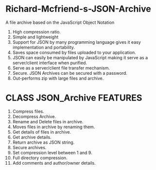 # Richard-Mcfriend-s-JSON-Archive
A file archive based on the JavaScript Object Notation

1.	High compression ratio.
2.	Simple and lightweight
3.	Support for JSON by many programming language gives it easy 
	implementation and portability.
4.	Saves space consumed by files uploaded to your application.
5.	JSON can easily be manipulated by JavaScript making it serve as
	a server/client interface when purified.
6.	Serve as a server/client file transfer mechanism.
7.	Secure. JSON Archives can be secured with a password.
8.	Out-performs zip with large files and archive.

CLASS JSON_Archive FEATURES
===========================

1.	Compress files.
2.	Decompress Archive.
3.	Rename and Delete files in archive.
3.	Moves files in archive by renaming them.
4.	Get details of files in archive.
5.	Get archive details.
6.	Return archive as JSON string.
7.	Secure archives.
7.	Set compression level between 1 and 9.
8.	Full directory compression.
9.	Add comments and author/owner details.
